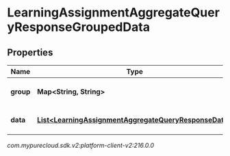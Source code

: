 # LearningAssignmentAggregateQueryResponseGroupedData


## Properties

| Name | Type | Description | Notes |
| ------------ | ------------- | ------------- | ------------- |
| **group** | **Map&lt;String, String&gt;** | The group values for this data |  [optional] |
| **data** | [**List&lt;LearningAssignmentAggregateQueryResponseData&gt;**](LearningAssignmentAggregateQueryResponseData) | The metrics in this group |  [optional] |




_com.mypurecloud.sdk.v2:platform-client-v2:216.0.0_
